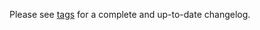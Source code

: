 Please see [tags](https://github.com/grafolean/grafolean/releases) for a complete and up-to-date changelog.